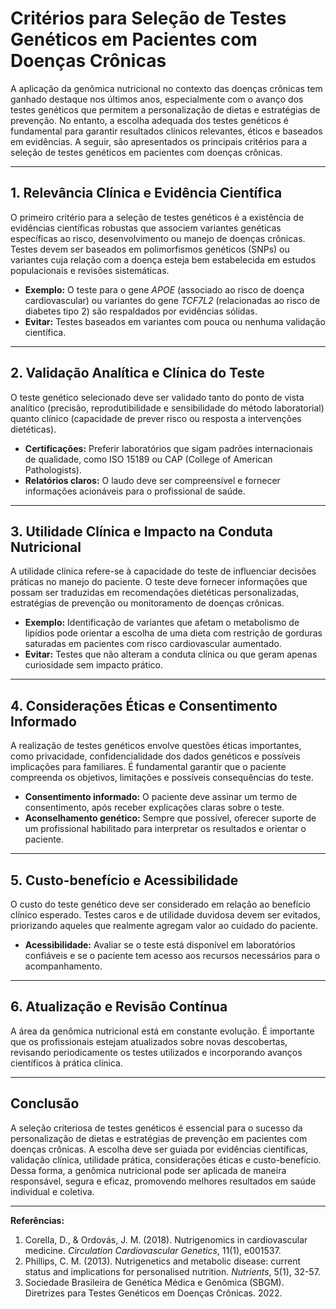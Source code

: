 
# Critérios para Seleção de Testes Genéticos em Pacientes com Doenças Crônicas

A aplicação da genômica nutricional no contexto das doenças crônicas tem ganhado destaque nos últimos anos, especialmente com o avanço dos testes genéticos que permitem a personalização de dietas e estratégias de prevenção. No entanto, a escolha adequada dos testes genéticos é fundamental para garantir resultados clínicos relevantes, éticos e baseados em evidências. A seguir, são apresentados os principais critérios para a seleção de testes genéticos em pacientes com doenças crônicas.

---

## 1. **Relevância Clínica e Evidência Científica**

O primeiro critério para a seleção de testes genéticos é a existência de evidências científicas robustas que associem variantes genéticas específicas ao risco, desenvolvimento ou manejo de doenças crônicas. Testes devem ser baseados em polimorfismos genéticos (SNPs) ou variantes cuja relação com a doença esteja bem estabelecida em estudos populacionais e revisões sistemáticas.

- **Exemplo:** O teste para o gene *APOE* (associado ao risco de doença cardiovascular) ou variantes do gene *TCF7L2* (relacionadas ao risco de diabetes tipo 2) são respaldados por evidências sólidas.
- **Evitar:** Testes baseados em variantes com pouca ou nenhuma validação científica.

---

## 2. **Validação Analítica e Clínica do Teste**

O teste genético selecionado deve ser validado tanto do ponto de vista analítico (precisão, reprodutibilidade e sensibilidade do método laboratorial) quanto clínico (capacidade de prever risco ou resposta a intervenções dietéticas).

- **Certificações:** Preferir laboratórios que sigam padrões internacionais de qualidade, como ISO 15189 ou CAP (College of American Pathologists).
- **Relatórios claros:** O laudo deve ser compreensível e fornecer informações acionáveis para o profissional de saúde.

---

## 3. **Utilidade Clínica e Impacto na Conduta Nutricional**

A utilidade clínica refere-se à capacidade do teste de influenciar decisões práticas no manejo do paciente. O teste deve fornecer informações que possam ser traduzidas em recomendações dietéticas personalizadas, estratégias de prevenção ou monitoramento de doenças crônicas.

- **Exemplo:** Identificação de variantes que afetam o metabolismo de lipídios pode orientar a escolha de uma dieta com restrição de gorduras saturadas em pacientes com risco cardiovascular aumentado.
- **Evitar:** Testes que não alteram a conduta clínica ou que geram apenas curiosidade sem impacto prático.

---

## 4. **Considerações Éticas e Consentimento Informado**

A realização de testes genéticos envolve questões éticas importantes, como privacidade, confidencialidade dos dados genéticos e possíveis implicações para familiares. É fundamental garantir que o paciente compreenda os objetivos, limitações e possíveis consequências do teste.

- **Consentimento informado:** O paciente deve assinar um termo de consentimento, após receber explicações claras sobre o teste.
- **Aconselhamento genético:** Sempre que possível, oferecer suporte de um profissional habilitado para interpretar os resultados e orientar o paciente.

---

## 5. **Custo-benefício e Acessibilidade**

O custo do teste genético deve ser considerado em relação ao benefício clínico esperado. Testes caros e de utilidade duvidosa devem ser evitados, priorizando aqueles que realmente agregam valor ao cuidado do paciente.

- **Acessibilidade:** Avaliar se o teste está disponível em laboratórios confiáveis e se o paciente tem acesso aos recursos necessários para o acompanhamento.

---

## 6. **Atualização e Revisão Contínua**

A área da genômica nutricional está em constante evolução. É importante que os profissionais estejam atualizados sobre novas descobertas, revisando periodicamente os testes utilizados e incorporando avanços científicos à prática clínica.

---

## **Conclusão**

A seleção criteriosa de testes genéticos é essencial para o sucesso da personalização de dietas e estratégias de prevenção em pacientes com doenças crônicas. A escolha deve ser guiada por evidências científicas, validação clínica, utilidade prática, considerações éticas e custo-benefício. Dessa forma, a genômica nutricional pode ser aplicada de maneira responsável, segura e eficaz, promovendo melhores resultados em saúde individual e coletiva.

---

**Referências:**

1. Corella, D., & Ordovás, J. M. (2018). Nutrigenomics in cardiovascular medicine. *Circulation Cardiovascular Genetics*, 11(1), e001537.
2. Phillips, C. M. (2013). Nutrigenetics and metabolic disease: current status and implications for personalised nutrition. *Nutrients*, 5(1), 32-57.
3. Sociedade Brasileira de Genética Médica e Genômica (SBGM). Diretrizes para Testes Genéticos em Doenças Crônicas. 2022.
```

